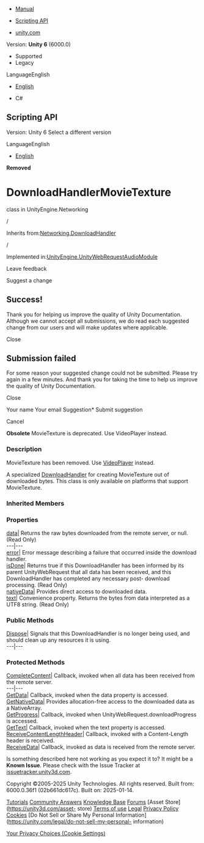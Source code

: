 [ ]()

  * [Manual](../Manual/index.html)
  * [Scripting API](../ScriptReference/index.html)

  * [unity.com](https://unity.com/)

Version: **Unity 6** (6000.0)

  * Supported
  * Legacy

LanguageEnglish

  * [English]()

  * C#

[ ](https://docs.unity3d.com)

## Scripting API

Version: Unity 6 Select a different version

LanguageEnglish

  * [English]()

**Removed**  

# DownloadHandlerMovieTexture

class in UnityEngine.Networking

/

Inherits from:[Networking.DownloadHandler](Networking.DownloadHandler.html)

/

Implemented
in:[UnityEngine.UnityWebRequestAudioModule](UnityEngine.UnityWebRequestAudioModule.html)

Leave feedback

Suggest a change

## Success!

Thank you for helping us improve the quality of Unity Documentation. Although
we cannot accept all submissions, we do read each suggested change from our
users and will make updates where applicable.

Close

## Submission failed

For some reason your suggested change could not be submitted. Please <a>try
again</a> in a few minutes. And thank you for taking the time to help us
improve the quality of Unity Documentation.

Close

Your name Your email Suggestion* Submit suggestion

Cancel

[ ]()

**Obsolete** MovieTexture is deprecated. Use VideoPlayer instead.

### Description

MovieTexture has been removed. Use [VideoPlayer](Video.VideoPlayer.html)
instead.

A specialized [DownloadHandler](Networking.DownloadHandler.html) for creating
MovieTexture out of downloaded bytes. This class is only available on
platforms that support MovieTexture.

### Inherited Members

### Properties

[data](Networking.DownloadHandler-data.html)| Returns the raw bytes downloaded
from the remote server, or null. (Read Only)  
---|---  
[error](Networking.DownloadHandler-error.html)| Error message describing a
failure that occurred inside the download handler.  
[isDone](Networking.DownloadHandler-isDone.html)| Returns true if this
DownloadHandler has been informed by its parent UnityWebRequest that all data
has been received, and this DownloadHandler has completed any necessary post-
download processing. (Read Only)  
[nativeData](Networking.DownloadHandler-nativeData.html)| Provides direct
access to downloaded data.  
[text](Networking.DownloadHandler-text.html)| Convenience property. Returns
the bytes from data interpreted as a UTF8 string. (Read Only)  
  
### Public Methods

[Dispose](Networking.DownloadHandler.Dispose.html)| Signals that this
DownloadHandler is no longer being used, and should clean up any resources it
is using.  
---|---  
  
### Protected Methods

[CompleteContent](Networking.DownloadHandler.CompleteContent.html)| Callback,
invoked when all data has been received from the remote server.  
---|---  
[GetData](Networking.DownloadHandler.GetData.html)| Callback, invoked when the
data property is accessed.  
[GetNativeData](Networking.DownloadHandler.GetNativeData.html)| Provides
allocation-free access to the downloaded data as a NativeArray.  
[GetProgress](Networking.DownloadHandler.GetProgress.html)| Callback, invoked
when UnityWebRequest.downloadProgress is accessed.  
[GetText](Networking.DownloadHandler.GetText.html)| Callback, invoked when the
text property is accessed.  
[ReceiveContentLengthHeader](Networking.DownloadHandler.ReceiveContentLengthHeader.html)|
Callback, invoked with a Content-Length header is received.  
[ReceiveData](Networking.DownloadHandler.ReceiveData.html)| Callback, invoked
as data is received from the remote server.  
  
Is something described here not working as you expect it to? It might be a
**Known Issue**. Please check with the Issue Tracker at
[issuetracker.unity3d.com](https://issuetracker.unity3d.com).

Copyright ©2005-2025 Unity Technologies. All rights reserved. Built from:
6000.0.36f1 (02b661dc617c). Built on: 2025-01-14.

[Tutorials](https://unity3d.com/learn) [Community
Answers](https://answers.unity3d.com) [Knowledge
Base](https://support.unity3d.com/hc/en-us)
[Forums](https://forum.unity3d.com) [Asset Store](https://unity3d.com/asset-
store) [Terms of use](https://docs.unity3d.com/Manual/TermsOfUse.html)
[Legal](https://unity.com/legal) [Privacy
Policy](https://unity.com/legal/privacy-policy)
[Cookies](https://unity.com/legal/cookie-policy) [Do Not Sell or Share My
Personal Information](https://unity.com/legal/do-not-sell-my-personal-
information)

[Your Privacy Choices (Cookie Settings)](javascript:void\(0\);)

